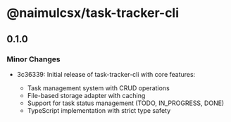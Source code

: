 # @naimulcsx/task-tracker-cli

## 0.1.0

### Minor Changes

- 3c36339: Initial release of task-tracker-cli with core features:

  - Task management system with CRUD operations
  - File-based storage adapter with caching
  - Support for task status management (TODO, IN_PROGRESS, DONE)
  - TypeScript implementation with strict type safety

